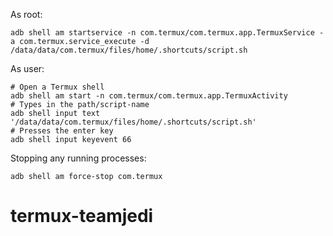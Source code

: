 

As root:

	adb shell am startservice -n com.termux/com.termux.app.TermuxService -a com.termux.service_execute -d /data/data/com.termux/files/home/.shortcuts/script.sh

As user:

	# Open a Termux shell
	adb shell am start -n com.termux/com.termux.app.TermuxActivity
	# Types in the path/script-name
	adb shell input text '/data/data/com.termux/files/home/.shortcuts/script.sh'
	# Presses the enter key
	adb shell input keyevent 66

Stopping any running processes:

	adb shell am force-stop com.termux

# termux-teamjedi
